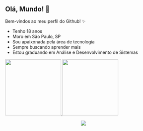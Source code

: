 ## Olá, Mundo! 👀 


Bem-vindos ao meu perfil do Github! ✨

- Tenho 18 anos
- Moro em São Paulo, SP
- Sou apaixonada pela área de tecnologia
- Sempre buscando aprender mais
- Estou graduando em Análise e Desenvolvimento de Sistemas



 <div aling="center">
<a href="https://github.com/tiphy">
<img loading="lazy" height="180em" src="https://github-readme-stats.vercel.app/api/top-langs/?username=tiphy&layout=compact&langs_count=7&theme=dracula"/>
<img loading="lazy" height="180em" src="https://github-readme-stats.vercel.app/api?username=tiphy&show_icons=true&theme=dracula&include_all_commits=true&count_private=true"/>
</div>

<p align="center">
  <a href="https://skillicons.dev">
    <img src="https://skillicons.dev/icons?i=html,css,js,java,mysql,github,figma,windows,vscode" />
  </a>
</p>



